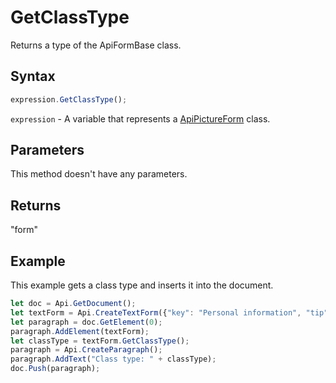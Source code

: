 # GetClassType

Returns a type of the ApiFormBase class.

## Syntax

```javascript
expression.GetClassType();
```

`expression` - A variable that represents a [ApiPictureForm](../ApiPictureForm.md) class.

## Parameters

This method doesn't have any parameters.

## Returns

"form"

## Example

This example gets a class type and inserts it into the document.

```javascript editor-
let doc = Api.GetDocument();
let textForm = Api.CreateTextForm({"key": "Personal information", "tip": "Enter your first name", "required": true, "placeholder": "First name", "comb": true, "maxCharacters": 10, "cellWidth": 3, "multiLine": false, "autoFit": false});
let paragraph = doc.GetElement(0);
paragraph.AddElement(textForm);
let classType = textForm.GetClassType();
paragraph = Api.CreateParagraph();
paragraph.AddText("Class type: " + classType);
doc.Push(paragraph);
```
